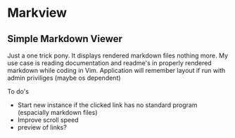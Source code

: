 # Markview

## Simple Markdown Viewer

Just a one trick pony.
It displays rendered markdown files nothing more.
My use case is reading documentation and readme's in properly rendered markdown while coding in Vim.
Application will remember layout if run with admin priviliges (maybe os dependent)

To do's
-   Start new instance if the clicked link has no standard program (espacially markdown files)
-   Improve scroll speed
-   preview of links?

